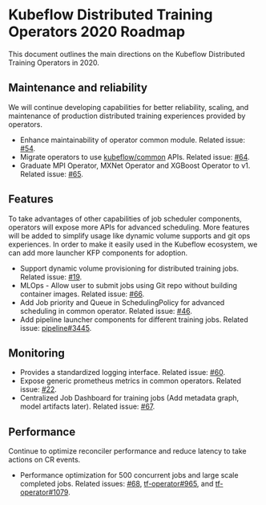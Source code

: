 # Kubeflow Distributed Training Operators 2020 Roadmap

This document outlines the main directions on the Kubeflow Distributed Training Operators in 2020.

## Maintenance and reliability

We will continue developing capabilities for better reliability, scaling, and maintenance of production distributed training experiences provided by operators.

* Enhance maintainability of operator common module. Related issue: [#54](https://github.com/kubeflow/common/issues/54).
* Migrate operators to use [kubeflow/common](https://github.com/kubeflow/common) APIs. Related issue: [#64](https://github.com/kubeflow/common/issues/64).
* Graduate MPI Operator, MXNet Operator and XGBoost Operator to v1. Related issue: [#65](https://github.com/kubeflow/common/issues/65).

## Features

To take advantages of other capabilities of job scheduler components, operators will expose more APIs for advanced scheduling. More features will be added to simplify usage like dynamic volume supports and git ops experiences. In order to make it easily used in the Kubeflow ecosystem, we can add more launcher KFP components for adoption.

* Support dynamic volume provisioning for distributed training jobs. Related issue: [#19](https://github.com/kubeflow/common/issues/19).
* MLOps - Allow user to submit jobs using Git repo without building container images. Related issue: [#66](https://github.com/kubeflow/common/issues/66).
* Add Job priority and Queue in SchedulingPolicy for advanced scheduling in common operator. Related issue: [#46](https://github.com/kubeflow/common/issues/46).
* Add pipeline launcher components for different training jobs. Related issue: [pipeline#3445](https://github.com/kubeflow/pipelines/issues/3445).

## Monitoring

* Provides a standardized logging interface. Related issue: [#60](https://github.com/kubeflow/common/issues/60).
* Expose generic prometheus metrics in common operators. Related issue: [#22](https://github.com/kubeflow/common/issues/22).
* Centralized Job Dashboard for training jobs (Add metadata graph, model artifacts later). Related issue: [#67](https://github.com/kubeflow/common/issues/67).

## Performance

Continue to optimize reconciler performance and reduce latency to take actions on CR events.

* Performance optimization for 500 concurrent jobs and large scale completed jobs. Related issues: [#68](https://github.com/kubeflow/common/issues/68), [tf-operator#965](https://github.com/kubeflow/tf-operator/issues/965), and [tf-operator#1079](https://github.com/kubeflow/tf-operator/issues/1079).
